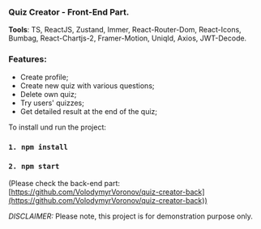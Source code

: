 ### Quiz Creator - Front-End Part.

**Tools**: TS, ReactJS, Zustand, Immer, React-Router-Dom, React-Icons, Bumbag, React-Chartjs-2, Framer-Motion, UniqId, Axios, JWT-Decode.


### Features:

- Create profile;
- Create new quiz with various questions;
- Delete own quiz;
- Try users' quizzes;
- Get detailed result at the end of the quiz;


To install und run the project:

### `1. npm install`

### `2. npm start`

(Please check the back-end part: [https://github.com/VolodymyrVoronov/quiz-creator-back](https://github.com/VolodymyrVoronov/quiz-creator-back))

_DISCLAIMER:_
Please note, this project is for demonstration purpose only.
